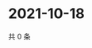 # 2021-10-18

共 0 条

<!-- BEGIN WEIBO -->
<!-- 最后更新时间 Mon Oct 18 2021 16:17:18 GMT+0800 (China Standard Time) -->

<!-- END WEIBO -->
